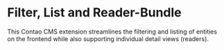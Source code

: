 # Filter, List and Reader-Bundle

This Contao CMS extension streamlines the filtering and listing of entities on the frontend while also supporting individual detail views (readers).
